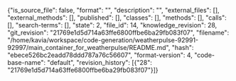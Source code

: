 {"is_source_file": false, "format": "", "description": "", "external_files": [], "external_methods": [], "published": [], "classes": [], "methods": [], "calls": [], "search-terms": [], "state": 2, "file_id": 14, "knowledge_revision": 28, "git_revision": "21769e1d5d714a63ffe6800ffbe6ba29fb083f07", "filename": "/home/kavia/workspace/code-generation/weatherpulse-92991-92997/main_container_for_weatherpulse/README.md", "hash": "ebece526bc2eadd78ddd787a76c56607", "format-version": 4, "code-base-name": "default", "revision_history": [{"28": "21769e1d5d714a63ffe6800ffbe6ba29fb083f07"}]}